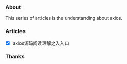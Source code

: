 ### About

This series of articles is the understanding about axios.

### Articles

-   [x]  axios源码阅读理解之入入口

### Thanks
